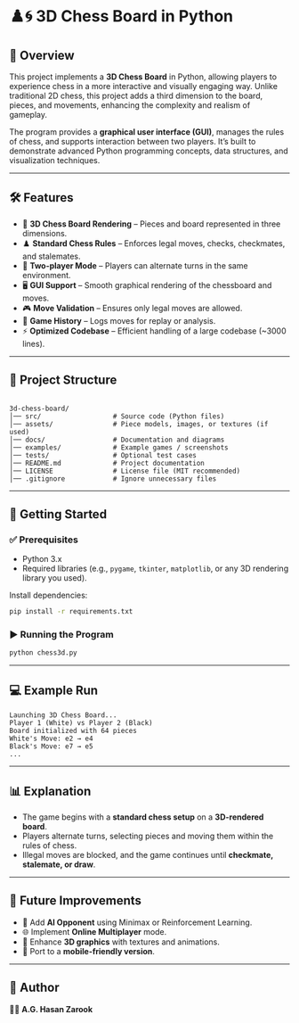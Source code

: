 # ♟️🌀 3D Chess Board in Python

## 📖 Overview
This project implements a **3D Chess Board** in Python, allowing players to experience chess in a more interactive and visually engaging way. Unlike traditional 2D chess, this project adds a third dimension to the board, pieces, and movements, enhancing the complexity and realism of gameplay.  

The program provides a **graphical user interface (GUI)**, manages the rules of chess, and supports interaction between two players. It’s built to demonstrate advanced Python programming concepts, data structures, and visualization techniques.  

---

## 🛠️ Features
- 🧩 **3D Chess Board Rendering** – Pieces and board represented in three dimensions.  
- ♟️ **Standard Chess Rules** – Enforces legal moves, checks, checkmates, and stalemates.  
- 👥 **Two-player Mode** – Players can alternate turns in the same environment.  
- 🖥️ **GUI Support** – Smooth graphical rendering of the chessboard and moves.  
- 🎮 **Move Validation** – Ensures only legal moves are allowed.  
- 📜 **Game History** – Logs moves for replay or analysis.  
- ⚡ **Optimized Codebase** – Efficient handling of a large codebase (~3000 lines).  

---

## 📂 Project Structure
```

3d-chess-board/
│── src/                  # Source code (Python files)
│── assets/               # Piece models, images, or textures (if used)
│── docs/                 # Documentation and diagrams
│── examples/             # Example games / screenshots
│── tests/                # Optional test cases
│── README.md             # Project documentation
│── LICENSE               # License file (MIT recommended)
│── .gitignore            # Ignore unnecessary files

````

---

## 🚀 Getting Started
### ✅ Prerequisites
- Python 3.x  
- Required libraries (e.g., `pygame`, `tkinter`, `matplotlib`, or any 3D rendering library you used).  

Install dependencies:
```bash
pip install -r requirements.txt
````

### ▶️ Running the Program

```bash
python chess3d.py
```

---

## 💻 Example Run

```
Launching 3D Chess Board...
Player 1 (White) vs Player 2 (Black)
Board initialized with 64 pieces
White's Move: e2 → e4
Black's Move: e7 → e5
...
```

---

## 📊 Explanation

* The game begins with a **standard chess setup** on a **3D-rendered board**.
* Players alternate turns, selecting pieces and moving them within the rules of chess.
* Illegal moves are blocked, and the game continues until **checkmate, stalemate, or draw**.

---

## 🚧 Future Improvements

* 🤖 Add **AI Opponent** using Minimax or Reinforcement Learning.
* 🌐 Implement **Online Multiplayer** mode.
* 🎨 Enhance **3D graphics** with textures and animations.
* 📱 Port to a **mobile-friendly version**.

---

## 🤝 Author

👨‍💻 **A.G. Hasan Zarook**


